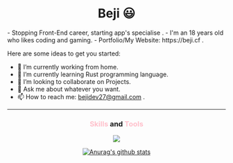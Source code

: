 <h1 align="center"> Beji 😃 </h1>
- Stopping Front-End career, starting app's specialise .
- I'm an 18 years old who likes coding and gaming.
- Portfolio/My Website: https://beji.cf .

Here are some ideas to get you started:

- 🔭 I’m currently working from home.
- 🌱 I’m currently learning Rust programming language.
- 👯 I’m looking to collaborate on Projects.
- 💬 Ask me about whatever you want.
- 📫 How to reach me: bejidev27@gmail.com .

<hr>

<h3 align="center"><span style="color:pink">Skills</span> and <span style="color:pink;">Tools</span>
</h3>
<p align="center">
  <a href="https://github.com/Beji1">
    <img src="https://skillicons.dev/icons?i=js,ts,html,css,svelte,figma,github,materialui,mongodb,nextjs,nodejs,remix,bootstrap,tailwind,discord,express,react,vscode&theme=dark" />
  </a>
    </p>

<div align="center">
    <a href="https://github.com/Beji1">
      
![Anurag's github stats](https://github-readme-stats.vercel.app/api?username=Beji1&show_icons=true&theme=aura)
  
  </a>
</div>
